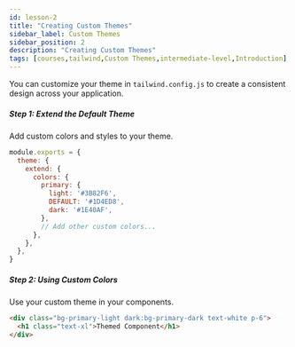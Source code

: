 ```yaml
---
id: lesson-2
title: "Creating Custom Themes"
sidebar_label: Custom Themes
sidebar_position: 2
description: "Creating Custom Themes"
tags: [courses,tailwind,Custom Themes,intermediate-level,Introduction]
--- 
```

 
 
You can customize your theme in `tailwind.config.js` to create a consistent design across your application.

##### Step 1: Extend the Default Theme
Add custom colors and styles to your theme.

```javascript
module.exports = {
  theme: {
    extend: {
      colors: {
        primary: {
          light: '#3B82F6',
          DEFAULT: '#1D4ED8',
          dark: '#1E40AF',
        },
        // Add other custom colors...
      },
    },
  },
}
```

##### Step 2: Using Custom Colors
Use your custom theme in your components.

```html
<div class="bg-primary-light dark:bg-primary-dark text-white p-6">
  <h1 class="text-xl">Themed Component</h1>
</div>
```
